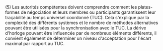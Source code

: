 (5) Les autorités compétentes doivent comprendre comment les plates-formes de négociation et leurs membres ou participants garantissent leur traçabilité au temps universel coordonné (TUC). Cela s'explique par la complexité des différents systèmes et le nombre de méthodes alternatives pouvant être utilisées pour la synchronisation avec le TUC. La dérive d'horloge pouvant être influencée par de nombreux éléments différents, il convient également de déterminer un niveau d'acceptation pour l'écart maximal par rapport au TUC.